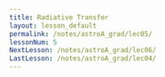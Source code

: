```yaml
---
title: Radiative Transfer
layout: lesson_default
permalink: /notes/astroA_grad/lec05/
lessonNum: 5
NextLesson: /notes/astroA_grad/lec06/
LastLesson: /notes/astroA_grad/lec04/
---
```


